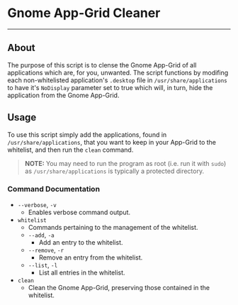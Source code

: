 
# Gnome App-Grid Cleaner 

<!-- NOTE: Look into if App-Grid has a hyphen or not-->

---

## About

The purpose of this script is to clense the Gnome App-Grid of all applications
which are, for you, unwanted. The script functions by modifing each
non-whitelisted application's `.desktop` file in `/usr/share/applications` to
have it's `NoDisplay` parameter set to true which will, in turn, hide the
application from the Gnome App-Grid.

## Usage

To use this script simply add the applications, found in
`/usr/share/applications`, that you want to keep in your App-Grid to the
whitelist, and then run the `clean` command.

> **NOTE:** You may need to run the program as root (i.e. run it with `sudo`) as
`/usr/share/applications` is typically a protected directory.

### Command Documentation

- `--verbose`, `-v`
  - Enables verbose command output.
- `whitelist`
  - Commands pertaining to the management of the whitelist.
  - `--add`, `-a`
    - Add an entry to the whitelist.
  - `--remove`, `-r`
    - Remove an entry from the whitelist.
  - `--list`, `-l`
    - List all entries in the whitelist.
- `clean`
  - Clean the Gnome App-Grid, preserving those contained in the whitelist.
